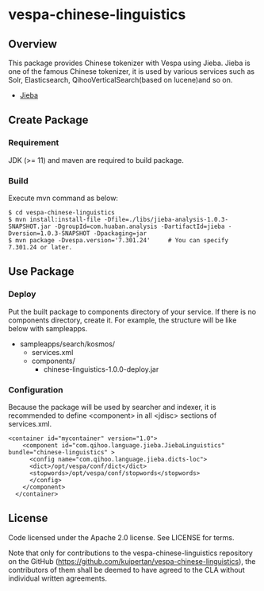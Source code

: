 # vespa-chinese-linguistics
## Overview

This package provides Chinese tokenizer with Vespa using Jieba.
Jieba is one of the famous Chinese tokenizer, it is used by various services such as Solr, Elasticsearch, QihooVerticalSearch(based on lucene)and so on.

* [Jieba](https://github.com/huaban/jieba-analysis)


## Create Package

### Requirement

JDK (>= 11) and maven are required to build package.

### Build

Execute mvn command as below:

```
$ cd vespa-chinese-linguistics
$ mvn install:install-file -Dfile=./libs/jieba-analysis-1.0.3-SNAPSHOT.jar -DgroupId=com.huaban.analysis -DartifactId=jieba -Dversion=1.0.3-SNAPSHOT -Dpackaging=jar
$ mvn package -Dvespa.version='7.301.24'     # You can specify 7.301.24 or later.
```

## Use Package

### Deploy

Put the built package to components directory of your service. If there is no components directory, create it. For example, the structure will be like below with sampleapps.

* sampleapps/search/kosmos/
    * services.xml
    * components/
        * chinese-linguistics-1.0.0-deploy.jar

### Configuration

Because the package will be used by searcher and indexer, it is recommended to define &lt;component&gt; in all &lt;jdisc&gt; sections of services.xml.

```
<container id="mycontainer" version="1.0">
    <component id="com.qihoo.language.jieba.JiebaLinguistics" bundle="chinese-linguistics" >
      <config name="com.qihoo.language.jieba.dicts-loc">
      <dict>/opt/vespa/conf/dict</dict>
      <stopwords>/opt/vespa/conf/stopwords</stopwords>
      </config>
    </component>
  </container>
```


## License

Code licensed under the Apache 2.0 license. See LICENSE for terms.

Note that only for contributions to the vespa-chinese-linguistics repository on the GitHub (https://github.com/kuipertan/vespa-chinese-linguistics),
the contributors of them shall be deemed to have agreed to the CLA without individual written agreements.
